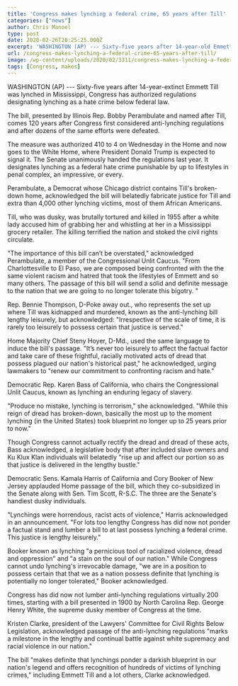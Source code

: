 ```yaml
---
title: 'Congress makes lynching a federal crime, 65 years after Till'
categories: ["news"]
author: Chris Manoel
type: post
date: 2020-02-26T20:25:25.000Z
excerpt: 'WASHINGTON (AP) --- Sixty-five years after 14-year-old Emmett Till was lynched in Mississippi, Congress has approved legislation designating lynching as a hate crime under federal law. The bill, introduced by Illinois Rep. Bobby Rush and named after Till, comes 120 years after Congress first considered anti-lynching legislation and after dozens of similar efforts were defeated.The&hellip;'
url: /congress-makes-lynching-a-federal-crime-65-years-after-till/
image: /wp-content/uploads/2020/02/3311/congress-makes-lynching-a-federal-crime-65-years-after-till.jpg
tags: [Congress, makes]
---
```


WASHINGTON (AP) --- Sixty-five years after 14-year-extinct Emmett Till was lynched in Mississippi, Congress has authorized regulations designating lynching as a hate crime below federal law.

The bill, presented by Illinois Rep. Bobby Perambulate and named after Till, comes 120 years after Congress first considered anti-lynching regulations and after dozens of the same efforts were defeated.

The measure was authorized 410 to 4 on Wednesday in the Home and now goes to the White Home, where President Donald Trump is expected to signal it. The Senate unanimously handed the regulations last year. It designates lynching as a federal hate crime punishable by up to lifestyles in penal complex, an impressive, or every.

Perambulate, a Democrat whose Chicago district contains Till's broken-down home, acknowledged the bill will belatedly fabricate justice for Till and extra than 4,000 other lynching victims, most of them African Americans.

Till, who was dusky, was brutally tortured and killed in 1955 after a white lady accused him of grabbing her and whistling at her in a Mississippi grocery retailer. The killing terrified the nation and stoked the civil rights circulate.

"The importance of this bill can’t be overstated," acknowledged Perambulate, a member of the Congressional Unlit Caucus. "From Charlottesville to El Paso, we are composed being confronted with the the same violent racism and hatred that took the lifestyles of Emmett and so many others. The passage of this bill will send a solid and definite message to the nation that we are going to no longer tolerate this bigotry. "

Rep. Bennie Thompson, D-Poke away out., who represents the set up where Till was kidnapped and murdered, known as the anti-lynching bill lengthy leisurely, but acknowledged: "Irrespective of the scale of time, it is rarely too leisurely to possess certain that justice is served."

Home Majority Chief Steny Hoyer, D-Md., used the same language to induce the bill's passage. "It’s never too leisurely to affect the factual factor and take care of these frightful, racially motivated acts of dread that possess plagued our nation's historical past," he acknowledged, urging lawmakers to "renew our commitment to confronting racism and hate."

Democratic Rep. Karen Bass of California, who chairs the Congressional Unlit Caucus, known as lynching an enduring legacy of slavery.

"Produce no mistake, lynching is terrorism," she acknowledged. "While this reign of dread has broken-down, basically the most up to the moment lynching (in the United States) took blueprint no longer up to 25 years prior to now."

Though Congress cannot actually rectify the dread and dread of these acts, Bass acknowledged, a legislative body that after included slave owners and Ku Klux Klan individuals will belatedly "rise up and affect our portion so as that justice is delivered in the lengthy bustle."

Democratic Sens. Kamala Harris of California and Cory Booker of New Jersey applauded Home passage of the bill, which they co-subsidized in the Senate along with Sen. Tim Scott, R-S.C. The three are the Senate's handiest dusky individuals.

"Lynchings were horrendous, racist acts of violence," Harris acknowledged in an announcement. "For lots too lengthy Congress has did now not ponder a factual stand and lumber a bill to at last possess lynching a federal crime. This justice is lengthy leisurely."

Booker known as lynching "a pernicious tool of racialized violence, dread and oppression" and "a stain on the soul of our nation." While Congress cannot undo lynching's irrevocable damage, "we are in a position to possess certain that that we as a nation possess definite that lynching is potentially no longer tolerated," Booker acknowledged.

Congress has did now not lumber anti-lynching regulations virtually 200 times, starting with a bill presented in 1900 by North Carolina Rep. George Henry White, the supreme dusky member of Congress at the time.

Kristen Clarke, president of the Lawyers' Committee for Civil Rights Below Legislation, acknowledged passage of the anti-lynching regulations "marks a milestone in the lengthy and continual battle against white supremacy and racial violence in our nation."

The bill "makes definite that lynchings ponder a darkish blueprint in our nation's legend and offers recognition of hundreds of victims of lynching crimes," including Emmett Till and a lot others, Clarke acknowledged.

